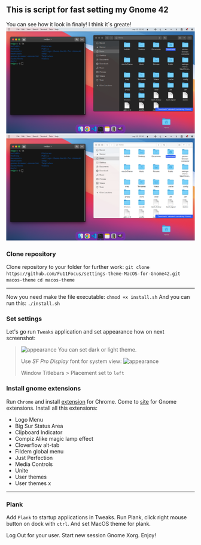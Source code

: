 ## This is script for fast setting my Gnome 42
You can see how it look in finaly! I think it`s greate!
![appearance](/img/screen1.png) ![appearance](/img/screen2.png)
### Clone repository
Clone repository to your folder for further work:
```git clone https://github.com/Fu11Focus/settings-theme-MacOS-for-Gnome42.git macos-theme```
```cd macos-theme```
***
Now you need make the file executable:
```chmod +x install.sh```
And you can run this:
```./install.sh```
### Set settings
Let's go run `Tweaks` application and set appearance how on next screenshot: 

> ![appearance](/img/screen3.png) You can set dark or light theme.
> 
> Use *SF Pro Display* font for system view:
> ![appearance](/img/screen4.png)
> 
>Window Titlebars > Placement set to `left` 
### Install gnome extensions
Run `Chrome` and install [extension](https://chrome.google.com/webstore/detail/gnome-shell-integration/gphhapmejobijbbhgpjhcjognlahblep)  for Chrome.
Come to [site](https://extensions.gnome.org/) for Gnome extensions.
Install all this extensions:
- Logo Menu
- Big Sur Status Area
- Clipboard Indicator
- Compiz Alike magic lamp effect
- Cloverflow alt-tab
- Fildem global menu
- Just Perfection
- Media Controls
- Unite
- User themes
- User themes x
***
### Plank
Add `Plank` to startup applications in Tweaks.
Run Plank, click right mouse button on dock with `ctrl`.
And set MacOS theme for plank.

Log Out for your user. Start new session Gnome Xorg. Enjoy!
